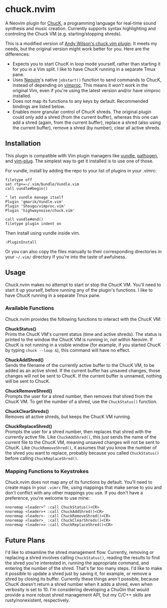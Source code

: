 # chuck.nvim

A Neovim plugin for [ChucK](http://chuck.stanford.edu/), a programming language
for real-time sound synthesis and music creation. Currently supports syntax
highlighting and controling the Chuck VM (e.g. starting/stopping shreds).

This is a modified version of [Andy Wilson's chuck.vim
plugin](https://github.com/wilsaj/chuck.vim). It meets my needs, but the
original version might work better for you. Here are the differences:

* Expects you to start ChucK in loop mode yourself, rather than starting it for
  you in a Vim split. I like to have ChucK running in a separate Tmux pane.
* Uses [Neovim](https://neovim.io)'s native `jobstart()` function to send
  commands to ChucK, instead of depending on
  [vimproc](https://github.com/Shougo/vimproc.vim). This means it *won't* work
  in the original Vim, even if you're using the latest version and/or have
  vimproc installed.
* Does not map its functions to any keys by default. Recommended bindings are
  listed below.
* Enables more granular control of ChucK shreds. The original plugin could only
  add a shred (from the current buffer), whereas this one can add a shred
  (again, from the current buffer), replace a shred (also using the current
  buffer), remove a shred (by number), clear all active shreds.


## Installation

This plugin is compatible with Vim plugin managers like
[vundle](https://github.com/gmarik/vundle),
[pathogen](https://github.com/tpope/vim-pathogen/), and
[vim-plug](https://github.com/junegunn/vim-plug). The simplest way to get it
installed is to use one of those.

For vundle, install by adding the repo to your list of plugins in your .vimrc:

  
    filetype off
    set rtp+=~/.vim/bundle/Vundle.vim
    call vundle#begin()

    " let vundle manage itself
    Plugin 'gmarik/Vundle.vim'
    Plugin 'Shougo/vimproc.vim'
    Plugin 'highwaynoise/chuck.vim'

    call vundle#end()
    filetype plugin indent on

Then install using vundle inside vim.

    :PluginInstall

Or you can also copy the files manually to their corresponding directories in
your `~/.vim/` directory if you're into the taste of awfulness.

## Usage

Chuck.nvim makes no attempt to start or stop the ChucK VM. You'll need to start
it up yourself, before running any of the plugin's functions. I like to have
ChucK running in a separate Tmux pane.

### Available Functions

Chuck.nvim provides the following functions to interact with the ChucK VM:

**ChuckStatus()**<br>Prints the ChucK VM's current status (time and active
shreds). The status is printed to the window the ChucK VM is running in, *not*
within Neovim. If ChucK is not running in a visible window (for example, if you
started ChucK by typing `chuck --loop &`), this command will have no effect.

**ChuckAddShred()**<br>Sends the filename of the currently active buffer to the
ChucK VM, to be added as an active shred. If the current buffer has unsaved
changes, those changes will not be sent to ChucK. If the current buffer is
unnamed, nothing will be sent to ChucK.

**ChuckRemoveShred()**<br>Prompts the user for a shred number, then removes
that shred from the ChucK VM. To get the number of a shred, use the
`ChuckStatus()` function.

**ChuckClearShreds()**<br>Removes all active shreds, but keeps the ChucK VM
running.

**ChuckReplaceShred()**<br>Prompts the user for a shred number, then replaces
that shred with the currently active file. Like `ChuckAddShred()`, this just
sends the name of the current file to the ChucK VM, meaning unsaved changes
will not be sent to ChucK. Like `ChuckRemoveShred()`, it assumes that you know
the number of the shred you want to replace, probably because you called
`ChuckStatus()` before calling `ChuckReplaceShred()`.

### Mapping Functions to Keystrokes

Chuck.nvim does not map any of its functions by default. You'll need to create
maps in your `.vimrc` file, using mappings that make sense to you and don't
conflict with any other mappings you use. If you don't have a preference,
you're welcome to use mine:

```vim
nnoremap <leader>^ :call ChuckStatus()<CR>
nnoremap <leader>+ :call ChuckAddShred()<CR>
nnoremap <leader>- :call ChuckRemoveShred()<CR>
nnoremap <leader>_ :call ChuckClearShreds()<CR>
nnoremap <leader>= :call ChuckReplaceShred()<CR>
```


## Future Plans

I'd like to streamline the shred management flow. Currently, removing or
replacing a shred involves calling `ChuckStatus()`, reading the results to find
the shred you're interested in, running the appropriate command, and entering
the number of the shred. That's far too many steps. I'd like to make it
possible to update a shred just by saving it, for example, or remove a shred by
closing its buffer. Currently these things aren't possible, because ChucK
doesn't return a shred number when it adds a shred, even when verbosity is set
to 10. I'm considering developing a ChuGin that would provide a more robust shred
management API, but my C/C++ skills are rusty/nonexistent, respectively.
